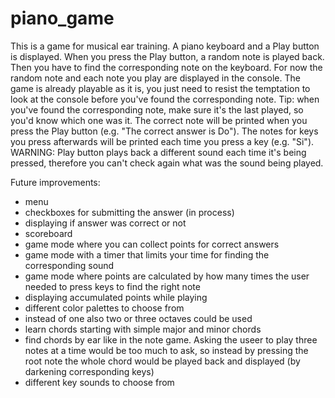 # piano_game
This is a game for musical ear training. A piano keyboard and a Play button is displayed. 
When you press the Play button, a random note is played back. Then you have to find the 
corresponding note on the keyboard. For now the random note and each note you play are 
displayed in the console. The game is already playable as it is, you just need to resist 
the temptation to look at the console before you've found the corresponding note. 
Tip: when you've found the corresponding note, make sure it's the last played, so you'd 
know which one was it. The correct note will be printed when you press the Play button 
(e.g. "The correct answer is Do"). The notes for keys you press afterwards will be printed 
each time you press a key (e.g. "Si"). WARNING: Play button plays back a different sound 
each time it's being pressed, therefore you can't check again what was the sound being played. 

Future improvements:
- menu 
- checkboxes for submitting the answer (in process)
- displaying if answer was correct or not
- scoreboard
- game mode where you can collect points for correct answers 
- game mode with a timer that limits your time for finding the corresponding sound 
- game mode where points are calculated by how many times the user needed to press
keys to find the right note
- displaying accumulated points while playing 
- different color palettes to choose from
- instead of one also two or three octaves could be used 
- learn chords starting with simple major and minor chords
- find chords by ear like in the note game. Asking the useer to play three notes at 
a time would be too much to ask, so instead by pressing the root note the whole 
chord would be played back and displayed (by darkening corresponding keys)
- different key sounds to choose from

